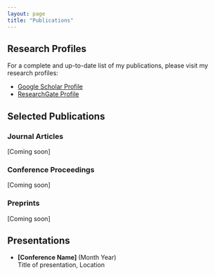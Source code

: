 ```yaml
---
layout: page
title: "Publications"
---
```


## Research Profiles

For a complete and up-to-date list of my publications, please visit my research profiles:

- [Google Scholar Profile](https://scholar.google.com/citations?user=oZ3egAIAAAAJ&hl=en)
- [ResearchGate Profile](https://www.researchgate.net/profile/Abdgafar-Tiamiyu)

## Selected Publications

### Journal Articles
[Coming soon]

### Conference Proceedings
[Coming soon]

### Preprints
[Coming soon]

## Presentations
- **[Conference Name]** (Month Year)  
  Title of presentation, Location
